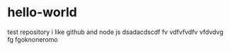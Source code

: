 # hello-world
test repository
i like github and node js
dsadacdscdf fv vdfvfvdfv
vfdvdvg fg fgoknoneromo
